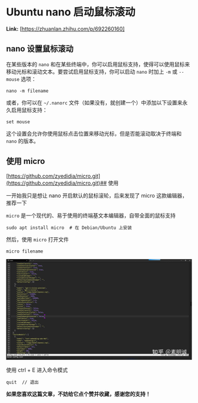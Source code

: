 # Ubuntu nano 启动鼠标滚动



 **Link:** [https://zhuanlan.zhihu.com/p/692260160]

## nano 设置鼠标滚动  

在某些版本的 `nano` 和在某些终端中，你可以启用鼠标支持，使得可以使用鼠标来移动光标和滚动文本。要尝试启用鼠标支持，你可以启动 `nano` 时加上 `-m` 或 `--mouse` 选项：

```
nano -m filename
```

或者，你可以在 `~/.nanorc` 文件（如果没有，就创建一个）中添加以下设置来永久启用鼠标支持：

```
set mouse
```

这个设置会允许你使用鼠标点击位置来移动光标，但是否能滚动取决于终端和 `nano` 的版本。

## 使用 micro  
[https://github.com/zyedidia/micro.git](https://github.com/zyedidia/micro.git)## 使用  

一开始我只是想让 nano 开启默认的鼠标滚轮，后来发现了 micro 这款编辑器，推荐一下

`micro` 是一个现代的、易于使用的终端基文本编辑器，自带全面的鼠标支持

```
sudo apt install micro  # 在 Debian/Ubuntu 上安装
```

然后，使用 `micro` 打开文件

```
micro filename
```
![24d016039b834699cc6b316d685eb49f](../image/24d016039b834699cc6b316d685eb49f.jpg)

使用 ctrl + E 进入命令模式

```
quit  // 退出
```

**如果您喜欢这篇文章，不妨给它点个赞并收藏，感谢您的支持！**

